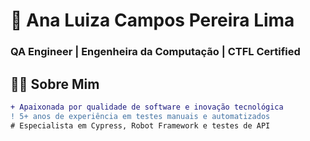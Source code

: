 # 🚀 Ana Luiza Campos Pereira Lima
### QA Engineer | Engenheira da Computação | CTFL Certified

## 👩‍💻 Sobre Mim
```diff
+ Apaixonada por qualidade de software e inovação tecnológica
! 5+ anos de experiência em testes manuais e automatizados
# Especialista em Cypress, Robot Framework e testes de API
